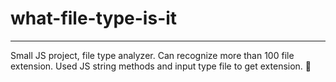 # what-file-type-is-it
---
Small JS project, file type analyzer. Can  recognize more than 100 file extension. Used JS string methods and input type file to get extension. 📁
